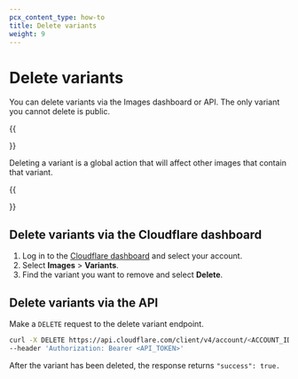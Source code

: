 ```yaml
---
pcx_content_type: how-to
title: Delete variants
weight: 9
---
```


# Delete variants

You can delete variants via the Images dashboard or API. The only variant you cannot delete is public.

{{<Aside type="warning">}}

Deleting a variant is a global action that will affect other images that contain that variant.

{{</Aside>}}

## Delete variants via the Cloudflare dashboard

1. Log in to the [Cloudflare dashboard](https://dash.cloudflare.com/login) and select your account.
2. Select **Images** > **Variants**.
3. Find the variant you want to remove and select **Delete**.

## Delete variants via the API

Make a `DELETE` request to the delete variant endpoint. 

```bash
curl -X DELETE https://api.cloudflare.com/client/v4/account/<ACCOUNT_ID>/images/v1/variants/<VARIANT_NAME> \
--header 'Authorization: Bearer <API_TOKEN>'
``````

After the variant has been deleted, the response returns `"success": true.`